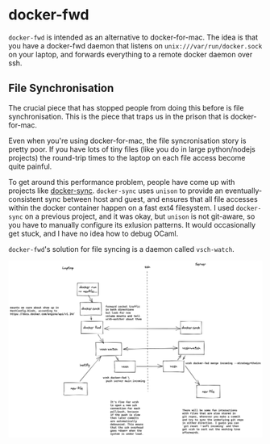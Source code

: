# docker-fwd

`docker-fwd` is intended as an alternative to docker-for-mac. The idea is that you have a docker-fwd daemon that listens on `unix:///var/run/docker.sock` on your laptop, and forwards everything to a remote docker daemon over ssh.

## File Synchronisation

The crucial piece that has stopped people from doing this before is file synchronisation. This is the piece that traps us in the prison that is docker-for-mac.

Even when you're using docker-for-mac, the file syncronisation story is pretty poor. If you have lots of tiny files (like you do in large python/nodejs projects) the round-trip times to the laptop on each file access become quite painful.

To get around this performance problem, people have come up with projects like [docker-sync](https://github.com/EugenMayer/docker-sync). `docker-sync` uses `unison` to provide an eventually-consistent sync between host and guest, and ensures that all file accesses within the docker container happen on a fast ext4 filesystem. I used `docker-sync` on a previous project, and it was okay, but `unison` is not git-aware, so you have to manually configure its exlusion patterns. It would occasionally get stuck, and I have no idea how to debug OCaml.

`docker-fwd`'s solution for file syncing is a daemon called `vsch-watch`.

![Architecture Design](./design.png)
